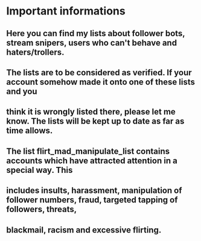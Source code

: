 # Important informations
## Here you can find my lists about follower bots, stream snipers, users who can't behave and haters/trollers. 
## The lists are to be considered as verified. If your account somehow made it onto one of these lists and you 
## think it is wrongly listed there, please let me know. The lists will be kept up to date as far as time allows. 
## The list flirt_mad_manipulate_list contains accounts which have attracted attention in a special way. This 
## includes insults, harassment, manipulation of follower numbers, fraud, targeted tapping of followers, threats, 
## blackmail, racism and excessive flirting.
